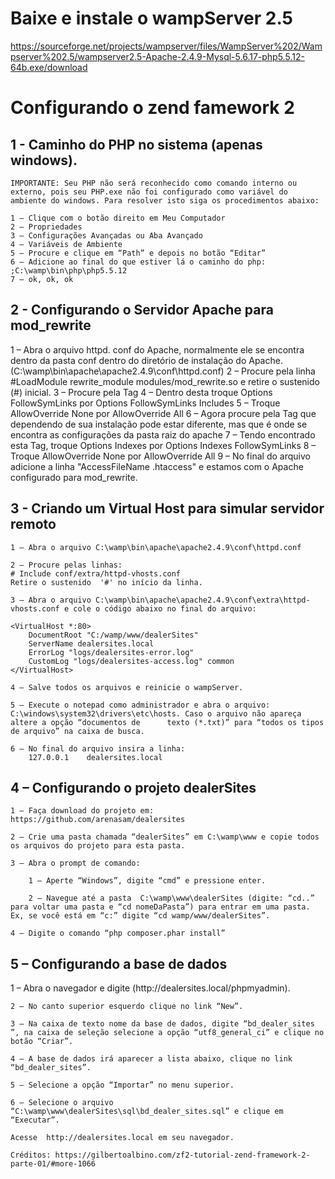 <h1>Baixe e instale o wampServer 2.5</h1>


https://sourceforge.net/projects/wampserver/files/WampServer%202/Wampserver%202.5/wampserver2.5-Apache-2.4.9-Mysql-5.6.17-php5.5.12-64b.exe/download


<h1>Configurando o zend famework 2</h1>
	<h2>1 - Caminho do PHP no sistema (apenas windows).</h2>	
	
	IMPORTANTE: Seu PHP não será reconhecido como comando interno ou externo, pois seu PHP.exe não foi configurado como variável do ambiente do windows. Para resolver isto siga os procedimentos abaixo:
	
	1 – Clique com o botão direito em Meu Computador
	2 – Propriedades
	3 – Configurações Avançadas ou Aba Avançado
	4 – Variáveis de Ambiente
	5 – Procure e clique em “Path” e depois no botão “Editar”
	6 – Adicione ao final do que estiver lá o caminho do php: ;C:\wamp\bin\php\php5.5.12
	7 – ok, ok, ok

<h2>2 - Configurando o Servidor Apache para mod_rewrite</h2>
	1 – Abra o arquivo httpd. conf do Apache, normalmente ele se encontra dentro da pasta conf dentro do diretório de instalação do Apache. (C:\wamp\bin\apache\apache2.4.9\conf\httpd.conf)
	2 – Procure pela linha #LoadModule rewrite_module modules/mod_rewrite.so e retire o sustenido (#) inicial.
	3 – Procure pela Tag <Directory>
	4 – Dentro desta troque Options FollowSymLinks por Options FollowSymLinks Includes
	5 – Troque AllowOverride None por AllowOverride All
	6 – Agora procure pela Tag <Directory "c:/wamp/www/"> que dependendo de sua instalação pode estar diferente, mas que é onde se encontra as configurações da pasta raiz do apache
	7 – Tendo encontrado esta Tag, troque Options Indexes por Options Indexes FollowSymLinks
	8 – Troque AllowOverride None por AllowOverride All
	9 – No final do arquivo adicione a linha "AccessFileName .htaccess" e estamos com o Apache configurado para mod_rewrite.


<h2>3 - Criando um Virtual Host para simular servidor remoto</h2>
	
	1 – Abra o arquivo C:\wamp\bin\apache\apache2.4.9\conf\httpd.conf
	
	2 – Procure pelas linhas: 
	# Include conf/extra/httpd-vhosts.conf
	Retire o sustenido  '#' no início da linha.

	3 – Abra o arquivo C:\wamp\bin\apache\apache2.4.9\conf\extra\httpd-vhosts.conf e cole o código abaixo no final do arquivo: 
	
	<VirtualHost *:80>
	    DocumentRoot "C:/wamp/www/dealerSites"
	    ServerName dealersites.local
	    ErrorLog "logs/dealersites-error.log"
	    CustomLog "logs/dealersites-access.log" common
	</VirtualHost>

	4 – Salve todos os arquivos e reinicie o wampServer.

	5 – Execute o notepad como administrador e abra o arquivo: C:\windows\system32\drivers\etc\hosts. Caso o arquivo não apareça altere a opção “documentos de 		texto (*.txt)” para “todos os tipos de arquivo” na caixa de busca. 
	
	6 – No final do arquivo insira a linha: 
		127.0.0.1    dealersites.local
	
<h2>4 – Configurando o projeto dealerSites</h2>
	
	1 – Faça download do projeto em:
	https://github.com/arenasam/dealersites
	
	2 – Crie uma pasta chamada “dealerSites” em C:\wamp\www e copie todos os arquivos do projeto para esta pasta.
	
	3 – Abra o prompt de comando:
		
		1 – Aperte “Windows”, digite “cmd” e pressione enter.
		
		2 – Navegue até a pasta  C:\wamp\www\dealerSites (digite: “cd..” para voltar uma pasta e “cd nomeDaPasta”) para entrar em uma pasta. Ex, se você está em “c:” digite “cd wamp/www/dealerSites”.
		
	4 – Digite o comando “php composer.phar install”

<h2>5 – Configurando a base de dados</h2>
	1 – Abra o navegador e digite (http://dealersites.local/phpmyadmin).
	
	2 – No canto superior esquerdo clique no link “New”.
	
	3 – Na caixa de texto nome da base de dados, digite “bd_dealer_sites ”, na caixa de seleção selecione a opção “utf8_general_ci” e clique no botão “Criar”.
	
	4 – A base de dados irá aparecer a lista abaixo, clique no link “bd_dealer_sites”.
	
	5 – Selecione a opção “Importar” no menu superior.
	
	6 – Selecione o arquivo “C:\wamp\www\dealerSites\sql\bd_dealer_sites.sql” e clique em “Executar”.

	Acesse  http://dealersites.local em seu navegador.

	Créditos: https://gilbertoalbino.com/zf2-tutorial-zend-framework-2-parte-01/#more-1066
